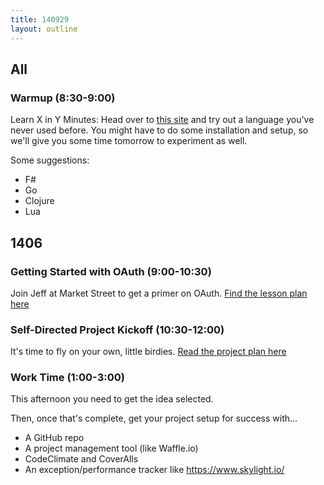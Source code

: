 ```yaml
---
title: 140929
layout: outline
---
```


## All

### Warmup (8:30-9:00)

Learn X in Y Minutes: Head over to [this site](http://learnxinyminutes.com/) and try out a language you've never used before. You might have to do some installation and setup, so we'll give you some time tomorrow to experiment as well.

Some suggestions:

* F#
* Go
* Clojure
* Lua

## 1406

### Getting Started with OAuth (9:00-10:30)

Join Jeff at Market Street to get a primer on OAuth. [Find the lesson plan here](https://github.com/turingschool/lesson_plans/blob/master/ruby_03-professional_rails_applications/getting_started_with_oauth.markdown)

### Self-Directed Project Kickoff (10:30-12:00)

It's time to fly on your own, little birdies. [Read the project plan here](https://github.com/turingschool/lesson_plans/blob/master/ruby_03-professional_rails_applications/self_directed_project.markdown)

### Work Time (1:00-3:00)

This afternoon you need to get the idea selected.

Then, once that's complete, get your project setup for success with...

* A GitHub repo
* A project management tool (like Waffle.io)
* CodeClimate and CoverAlls
* An exception/performance tracker like https://www.skylight.io/
